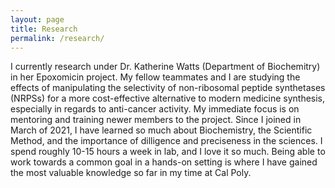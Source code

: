 ```yaml
---
layout: page
title: Research
permalink: /research/
---
```

I currently research under Dr. Katherine Watts (Department of Biochemitry) in her Epoxomicin project. My fellow teammates and I are studying the effects of manipulating the selectivity of non-ribosomal peptide synthetases (NRPSs) for  a more cost-effective alternative to modern medicine synthesis, especially in regards to anti-cancer activity. My immediate focus is on mentoring and training newer members to the project. Since I joined in March of 2021, I have learned so much about Biochemistry, the Scientific Method, and the importance of dilligence and preciseness in the sciences. I spend roughly 10-15 hours a week in lab, and I love it so much. Being able to work towards a common goal in a hands-on setting is where I have gained the most valuable knowledge so far in my time at Cal Poly.
